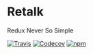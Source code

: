 # Retalk

Redux Never So Simple

[![Travis](https://img.shields.io/travis/USER/REPO.svg)](https://travis-ci.org/nanxiaobei/retalk) [![Codecov](https://img.shields.io/codecov/c/github/codecov/example-python.svg)](https://codecov.io/gh/nanxiaobei/retalk) [![npm](https://img.shields.io/npm/v/npm.svg)](https://www.npmjs.com/package/retalk)
